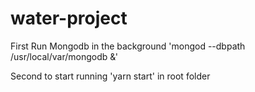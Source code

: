 # water-project

First Run Mongodb in the background
'mongod --dbpath /usr/local/var/mongodb &'

Second to start running
'yarn start' in root folder
